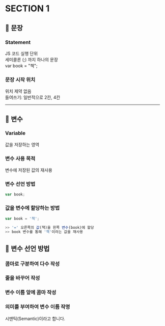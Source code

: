 # SECTION 1

## 🌟 문장

### Statement

JS 코드 실행 단위</br>
세미콜론 (;) 까지 하나의 문장</br>
var book = "책";</br>

### 문장 시작 위치

위치 제약 없음 </br>
들여쓰기: 일반적으로 2칸, 4칸 </br>

<hr/>

## 🌟 변수

### Variable

값을 저장하는 영역

### 변수 사용 목적

변수에 저장된 값의 재사용

### 변수 선언 방법

```js
var book;
```

### 값을 변수에 할당하는 방법

```js
var book = '책';

>> '=' 오른쪽의 값(책)을 왼쪽 변수(book)에 할당
>> book 변수를 통해 '책'이라는 값을 재사용
```

## 🌟 변수 선언 방법

### 콤마로 구분하여 다수 작성

### 줄을 바꾸어 작성

### 변수 이름 앞에 콤마 작성

### 의미를 부여하여 변수 이름 작명

시맨틱(Semantic)이라고 합니다.
